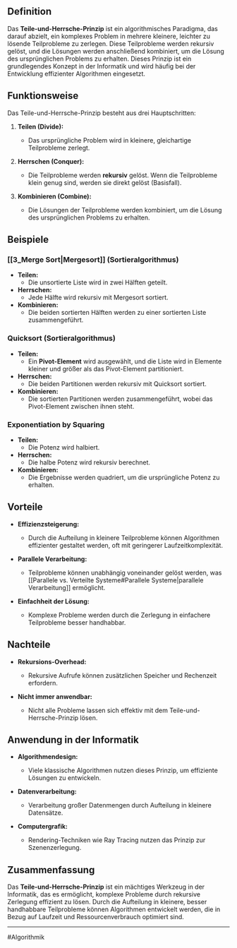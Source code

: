 ## Definition

Das **Teile-und-Herrsche-Prinzip** ist ein algorithmisches Paradigma, das darauf abzielt, ein komplexes Problem in mehrere kleinere, leichter zu lösende Teilprobleme zu zerlegen. Diese Teilprobleme werden rekursiv gelöst, und die Lösungen werden anschließend kombiniert, um die Lösung des ursprünglichen Problems zu erhalten. Dieses Prinzip ist ein grundlegendes Konzept in der Informatik und wird häufig bei der Entwicklung effizienter Algorithmen eingesetzt.

## Funktionsweise

Das Teile-und-Herrsche-Prinzip besteht aus drei Hauptschritten:

1. **Teilen (Divide):**

   - Das ursprüngliche Problem wird in kleinere, gleichartige Teilprobleme zerlegt.

2. **Herrschen (Conquer):**

   - Die Teilprobleme werden **rekursiv** gelöst. Wenn die Teilprobleme klein genug sind, werden sie direkt gelöst (Basisfall).

3. **Kombinieren (Combine):**

   - Die Lösungen der Teilprobleme werden kombiniert, um die Lösung des ursprünglichen Problems zu erhalten.

## Beispiele

### [[3_Merge Sort|Mergesort]] (Sortieralgorithmus)

- **Teilen:**
  - Die unsortierte Liste wird in zwei Hälften geteilt.
- **Herrschen:**
  - Jede Hälfte wird rekursiv mit Mergesort sortiert.
- **Kombinieren:**
  - Die beiden sortierten Hälften werden zu einer sortierten Liste zusammengeführt.

### Quicksort (Sortieralgorithmus)

- **Teilen:**
  - Ein **Pivot-Element** wird ausgewählt, und die Liste wird in Elemente kleiner und größer als das Pivot-Element partitioniert.
- **Herrschen:**
  - Die beiden Partitionen werden rekursiv mit Quicksort sortiert.
- **Kombinieren:**
  - Die sortierten Partitionen werden zusammengeführt, wobei das Pivot-Element zwischen ihnen steht.

### Exponentiation by Squaring

- **Teilen:**
  - Die Potenz wird halbiert.
- **Herrschen:**
  - Die halbe Potenz wird rekursiv berechnet.
- **Kombinieren:**
  - Die Ergebnisse werden quadriert, um die ursprüngliche Potenz zu erhalten.

## Vorteile

- **Effizienzsteigerung:**
  - Durch die Aufteilung in kleinere Teilprobleme können Algorithmen effizienter gestaltet werden, oft mit geringerer Laufzeitkomplexität.

- **Parallele Verarbeitung:**
  - Teilprobleme können unabhängig voneinander gelöst werden, was [[Parallele vs. Verteilte Systeme#Parallele Systeme|parallele Verarbeitung]] ermöglicht.

- **Einfachheit der Lösung:**
  - Komplexe Probleme werden durch die Zerlegung in einfachere Teilprobleme besser handhabbar.

## Nachteile

- **Rekursions-Overhead:**
  - Rekursive Aufrufe können zusätzlichen Speicher und Rechenzeit erfordern.

- **Nicht immer anwendbar:**
  - Nicht alle Probleme lassen sich effektiv mit dem Teile-und-Herrsche-Prinzip lösen.

## Anwendung in der Informatik

- **Algorithmendesign:**
  - Viele klassische Algorithmen nutzen dieses Prinzip, um effiziente Lösungen zu entwickeln.

- **Datenverarbeitung:**
  - Verarbeitung großer Datenmengen durch Aufteilung in kleinere Datensätze.

- **Computergrafik:**
  - Rendering-Techniken wie Ray Tracing nutzen das Prinzip zur Szenenzerlegung.

## Zusammenfassung

Das **Teile-und-Herrsche-Prinzip** ist ein mächtiges Werkzeug in der Informatik, das es ermöglicht, komplexe Probleme durch rekursive Zerlegung effizient zu lösen. Durch die Aufteilung in kleinere, besser handhabbare Teilprobleme können Algorithmen entwickelt werden, die in Bezug auf Laufzeit und Ressourcenverbrauch optimiert sind.

---

#Algorithmik
